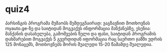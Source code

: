 # quiz4
პარსინგის პროგრამა მუშაობს შემდეგნაირად: ვაგზავნით მოთხოვნას  myauto.ge-ზე და საიტიდან მოგვაქვს ინფორმაცია მანქანებზე, ესენია: მანქანის დასახელება, გამოშვების წელი და ფასი, საიტიდან პროგრამის დახმარებით მოგვაქვს 5 გვერდიდან იფორმაცია რაც საერთო ჯამში უდრის 125 მონაცემს, მოთხოვნებს შორის შუალედი 15-20 წამამდე შუალედია.
